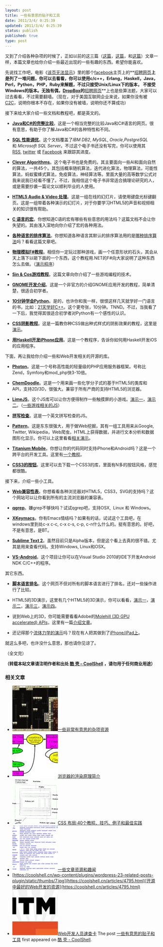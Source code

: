 ```yaml
---
layout: post
title: 一些有意思的贴子和工具
date: 2011/3/4/ 0:25:39
updated: 2011/3/4/ 0:25:39
status: publish
published: true
type: post
---
```


又到了介绍各种杂项的时候了，正如以前的这三篇（[这篇](https://coolshell.cn/articles/3013.html "一些非常有意思的杂项资源")，[这篇](https://coolshell.cn/articles/3437.html "一些杂项资源")，和[这篇](https://coolshell.cn/articles/3480.html "一些有意思的网站和贴子")）文章一样，本篇文章也给你介绍一些最近出现的一些有趣的东西。希望你能喜欢。


先说找工作吧，电影《[该页无法显示](http://movie.douban.com/subject/3205624/ "社交网络（豆瓣）")》里的那个[facebook](http://www.facebook.com)主页上的**[招聘网页](http://www.facebook.com/careers/puzzles.php "FaceBook的招聘题")**上是列了一堆问题，你可以去看看，你可以使用c/c++，Erlang，Haskell，Java，Perl，Python，PHP，Ruby来解题，不过只接受Unix/Linux下的版本， 不接受Windows的版本。无独有偶，[DropBox](http://www.dropbox.com/)的**[招聘网页](http://www.dropbox.com/jobs/challenges "DropBox的招聘题 ")**上也是些算法题，大家可以过去看看，不过需要翻墙。（现在，对于美国互联网企业来说，如果你没有被[C2C](https://coolshell.cn/articles/3820.html "中国的C2C模式")，说明你根本不存在，如果你没有被墙，说明你还不算成功）


接下来给大家介绍一些文档和教程吧，都是英文的。


* **[Java和C#的完整比较](http://www.harding.edu/fmccown/java_csharp_comparison.html)**。这是一个相当完整的比较Java和C#语言的网页。很有意思，有助于你了解Java和C#的各种特性和不同。


* **[SQL 性能调优](http://use-the-index-luke.com/)**。这个文档覆盖了*IBM DB2*, *MySQL*, *Oracle*,*PostgreSQL* 和 *Microsoft SQL Server*。不过这个电子书还没有写完，你可以使用其[RSS](http://use-the-index-luke.com/blog/feed), [twitter](http://twitter.com/MarkusWinand) 或 [Facebook](http://www.facebook.com/plugins/like.php?href=http://www.facebook.com/pages/Use-The-Index-Luke/157726730906717?ref%3Dts&layout=standard&show_faces=true&width=250&action=like&colorscheme=light&height=80 "Like on Facebook") 来跟踪其进度。


* **[Clever Algorithms](http://www.cleveralgorithms.com/)**。这个电子书也是免费的。其主要面向一些AI和面向自然的算法，一共45个。其包括概率随机算法，迭代进化算法，物理算法，可能性算法，蚂蚁蜜蜂式算法，免疫算法，神经算法等。里面大量的高等数学公式对我来说我已经看不懂了。不过，我相信这个电子书非常适合搞理论研究的人，或是需要抄袭一篇论文以顺利毕业的人使用。


* **[HTML5 Audio & Video 处理](http://blog.gingertech.net/wp-content/uploads/2011/01/LCA_MM_AVProc2011/#slide1)**。这是一组在线的幻灯片，请使用键盘光标键翻页。这是一组带着各种演示的幻灯片，对于你要学习HTML5的声音和视频相关的知识很有帮助。


* **[C 语言的宏](http://www.mikeash.com/pyblog/friday-qa-2010-12-31-c-macro-tips-and-tricks.html)**。你想知道C语的宏有哪些有些意思的用法吗？这篇文档不会让你失望的。其由浅入深地向你介绍了宏的各种用法。


* **[各种语言的排序算法](http://stringoftheseus.com/blog/2011/01/10/api-sorting-algorithms/)**。你想知道各种语言其默认的排序算法用的是[哪种排序算法](https://coolshell.cn/articles/399.html "一个排序算法比较的网站")吗？看看这篇文章吧。


* **[物理模拟F#教程](http://fixplz.blourp.com/blog/=phys)**。相信你一定玩过那种游戏，画一个任意形状的石头，其会从天上落下以砸下面的一个东西，这个教程用.NET的F#向大家说明了这种东西怎么去做。（[演示程序](http://fixplz.blourp.com/blog/img/fsphys.rar)）



* **[Sin & Cos游戏教程](http://www.helixsoft.nl/articles/circle/sincos.htm)**。这篇文章向你介绍了一些游戏编程的技术。


* **[GNOME开发介绍](http://damienradtke.org/unofficial-introduction-to-gnome-application-dev/)**。这是一个非官方的介绍GNOME应用开发的教程，简单清楚，很适合初学者。


* **[10分钟学会Python](http://www.korokithakis.net/tutorials/python)**。是的，也许你和我一样，很恨这样几天就学好一门语言的书，比如：[21天学好C++](https://coolshell.cn/articles/2250.html "“21天教你学会C++”")。这个更夸张，10分钟。TNND。不过，当我看了一下后，我觉得其很适合初学者对Python有一个感性的认识。


* **[CSS阴影教程](http://nicolasgallagher.com/css-drop-shadows-without-images/)**。这是一篇教你种CSS做出种式样式的阴影效果的教程，这里是[演示](http://nicolasgallagher.com/css-drop-shadows-without-images/demo/)。


* **[用Haskell开发iPhone应用](http://gergo.erdi.hu/blog/2011-02-13-developing_iphone_applications_in_haskell___a_tutorial/)**。这是一个教程序，告诉你如何用Haskell开发iOS的应用程序。


下面，再让我给你介绍一些和Web开发相关的开源的库。


* **[Photon](http://www.photon-project.com/)**。这是一个号称高性能的轻量级的PHP应用服务器框架。号称比Zend，Symfony和mod\_php快3-10倍。


* **[ChemDoodle](http://web.chemdoodle.com/)**。这是一个用来画一些化学分子式的基于HTML5的类库和API，支持2D/3D，很强大。兼容于所有产商的支持HTML5的浏览器。


* **[LimeJS](http://www.limejs.com/)**。这个JS库可以让你方便得制作一些触摸屏的小游戏。[演示一](http://www.limejs.com/static/roundball/index.html)，[演示二](http://www.limejs.com/static/zlizer/index.html)。（[一些游戏相关的JS](https://coolshell.cn/articles/3516.html "JS游戏引擎列表")）


* **[拼写检查](https://github.com/ruidlopes/spellcheckthejs)**。这是一个英文拼写检查的JS。


* **[Pattern](http://www.clips.ua.ac.be/pages/pattern)**。这是东东很强大，用于做Web挖掘，其有一组工具用来从Google, Twitter, Wikipedia，Web爬虫，HTML上获得数据，并进行文本分析和数据图形化显示。你可以上这里看看[相关演示](http://www.clips.ua.ac.be/demos)。


* **[Titanium Mobile](http://www.appcelerator.com/products/titanium-mobile-application-development/)**。你想让你的代码同时支持iPhone和Android吗？这是一个跨平台的开发工具。这里有[一个教程](http://agiliq.com/blog/2011/02/iphoneandroid-application-development-using-titani/)。


* **[CSS3的按钮](http://css3buttons.michaelhenriksen.dk/)**。这里可以去下载一个CSS3的库，里面有N多的按钮风格，感觉都很酷。


接下来，介绍一些小工具。


* **[Web兼容性表](http://caniuse.com/)**。你想看看各种浏览器对HTML5，CSS3，SVG的支持吗？这个网站可以让你看到所有的主流浏览器的兼容表。


* **[qgrep](http://www.qgrep.com/)**。嫌grep不够快吗？试试qgrep吧，支持OSX,  Linux 和 Windows。


* **[XKeymacs](http://www.cam.hi-ho.ne.jp/oishi/indexen.html)**。你有Emacs情结吗？如果有的话，试试这个工具吧，在windows里到处c-x c-c, c-x c-s, c-p, c-n什么什么的。挺有意思的。好吧，不是有意思，是BT。


* **[Sublime Text 2](http://www.sublimetext.com/blog/articles/sublime-text-2-public-alpha)**。虽然目前只是Alpha版本，但是这个看上去真的很不错。尤其是用来查看代码。支持Windows, Linux和OSX。


* **[VS-Android](http://code.google.com/p/vs-android/)**。这个项目让你可以在Visual Studio 2010的IDE下开发Android NDK C/C++的程序。


其它东西。


* **[脚本语言排名](http://rigaux.org/language-study/scripting-language/)**。这个网页不但对所有的脚本语言进行了排名，还对一些操作进行了比较。


* HTML5的3D演示，这里有几个HTML5的3D演示，你可以看看，[演示一](http://hakim.se/experiments/html5/sketch/#1966de71 "sketch/")，[演示二](http://jolecule.appspot.com/pdb/1mbo#view:4mfct8 "蛋白质分子式")，[演示三](http://dl.dropbox.com/u/59304/labs/cubeStable.html "立方体")，[演示四](http://dl.dropbox.com/u/59304/labs/tankGame.html "坦克游戏")。


* 说到Web上的3D，你可能需要看看Adobe的[Molehill (3D GPU accelerated) APIs](http://labs.adobe.com/technologies/flashplatformruntimes/incubator/features/molehill.html "Molehill APIs")，这里有一篇[介绍文章](http://www.bytearray.org/?p=2810)。


* 还记得那个[流体力学的演示](https://coolshell.cn/articles/3421.html "流体力学的演示")吗？现在有人把其做到了[iPhone/iPad上](http://www.infi.nl/blog/view/id/98/Liquid_on_iPhone_and_iPad)。


就这么多吧，也许没什么意思，那也请你见谅了。


（全文完）



**（转载本站文章请注明作者和出处 [酷 壳 – CoolShell](https://coolshell.cn/) ，请勿用于任何商业用途）**



### 相关文章

* [![一些非常有意思的杂项资源](../wp-content/uploads/2010/09/biolab-150x150.jpg)](https://coolshell.cn/articles/3013.html)[一些非常有意思的杂项资源](https://coolshell.cn/articles/3013.html)
* [![浏览器的渲染原理简介](../wp-content/uploads/2013/05/Render-Process-150x150.jpg)](https://coolshell.cn/articles/9666.html)[浏览器的渲染原理简介](https://coolshell.cn/articles/9666.html)
* [![CSS 布局:40个教程、技巧、例子和最佳实践](../wp-content/uploads/2012/03/css-layouts-150x150.gif)](https://coolshell.cn/articles/6840.html)[CSS 布局:40个教程、技巧、例子和最佳实践](https://coolshell.cn/articles/6840.html)
* [![一些文章资源和趣闻](../wp-content/uploads/2011/11/stackparts.com_-150x150.png)](https://coolshell.cn/articles/5537.html)[一些文章资源和趣闻](https://coolshell.cn/articles/5537.html)
* [https://coolshell.cn/wp-content/plugins/wordpress-23-related-posts-plugin/static/thumbs/7.jpg](https://coolshell.cn/articles/4795.html)[开源中最好的Web开发的资源](https://coolshell.cn/articles/4795.html)
* [![Web开发人员速查卡](../wp-content/uploads/2011/02/1128-150x150.jpg)](https://coolshell.cn/articles/3684.html)[Web开发人员速查卡](https://coolshell.cn/articles/3684.html)
The post [一些有意思的贴子和工具](https://coolshell.cn/articles/3903.html) first appeared on [酷 壳 - CoolShell](https://coolshell.cn).